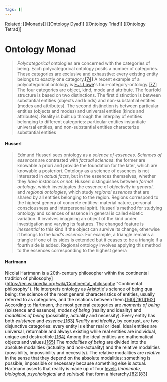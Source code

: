 ```yaml
---
Tags: []
---
```

Related: [[Monads]] [[Ontology Dyad]] [[Ontology Triad]] [[Ontology Tetrad]]
# Ontology Monad

 > _Polycategorical_ ontologies are concerned with the categories of being. Each polycategorical ontology posits a number of categories. These categories are exclusive and exhaustive: every existing entity belongs to exactly one category.[[74]](https://en.wikipedia.org/wiki/Ontology#cite_note-Schaffer-75) A recent example of a polycategorical ontology is [E.J. Lowe](https://en.wikipedia.org/wiki/E.J._Lowe "E.J. Lowe")'s four-category-ontology.[[77]](https://en.wikipedia.org/wiki/Ontology#cite_note-Lowe-78) The four categories are object, kind, mode and attribute. The fourfold structure is based on two distinctions. The first distinction is between substantial entities (objects and kinds) and non-substantial entities (modes and attributes). The second distinction is between particular entities (objects and modes) and universal entities (kinds and attributes). Reality is built up through the interplay of entities belonging to different categories: particular entities instantiate universal entities, and non-substantial entities characterize substantial entities

#### Husserl
> Edmund Husserl sees ontology as a _science of essences_. _Sciences of essences_ are contrasted with _factual sciences_: the former are knowable a priori and provide the foundation for the later, which are knowable a posteriori. Ontology as a science of essences is not interested in _actual facts_, but in the essences themselves, whether they _have instances or not_. Husserl distinguishes between _formal ontology_, which investigates the essence of _objectivity in general_, and _regional ontologies_, which study _regional essences_ that are shared by all entities belonging to the region. Regions correspond to the highest genera of concrete entities: material nature, personal consciousness and interpersonal spirit. Husserl's method for studying ontology and sciences of essence in general is called eidetic variation. It involves imagining an object of the kind under investigation and varying its features. The changed feature is _inessential_ to this kind if the object can survive its change, otherwise it belongs to the _kind's essence_. For example, a triangle remains a triangle if one of its sides is extended but it ceases to be a triangle if a fourth side is added. Regional ontology involves applying this method to the essences corresponding to the highest genera


#### Hartmann

Nicolai Hartmann is a 20th-century philosopher within the continental tradition of philosophy](https://en.wikipedia.org/wiki/Continental_philosophy "Continental philosophy"). He interprets ontology as [Aristotle](https://en.wikipedia.org/wiki/Aristotle "Aristotle")'s science of being qua being: the science of the most general characteristics of entities, usually referred to as categories, and the relations between them.[[160]](https://en.wikipedia.org/wiki/Ontology#cite_note-161)[[161]](https://en.wikipedia.org/wiki/Ontology#cite_note-162)[[162]](https://en.wikipedia.org/wiki/Ontology#cite_note-163) According to Hartmann, the most general categories are _moments of being_ (existence and essence), _modes of being_ (reality and ideality) and _modalities of being_ (possibility, actuality and necessity). Every entity has both _existence_ and _essence_.[[163]](https://en.wikipedia.org/wiki/Ontology#cite_note-164) _Reality_ and _ideality_, by contrast, are two disjunctive categories: every entity is either real or ideal. Ideal entities are universal, returnable and always existing while real entities are individual, unique and destructible.[[164]](https://en.wikipedia.org/wiki/Ontology#cite_note-Cicovacki-165) Among the ideal entities are mathematical objects and values.[[165]](https://en.wikipedia.org/wiki/Ontology#cite_note-166) The _modalities of being_ are divided into the absolute modalities (actuality and non-actuality) and the relative modalities (possibility, impossibility and necessity). The relative modalities are _relative_ in the sense that they depend on the absolute modalities: something is possible, impossible or necessary because something else is actual. Hartmann asserts that reality is made up of four [levels](https://en.wikipedia.org/wiki/Integrative_level "Integrative level") (_inanimate_, _biological_, _psychological_ and _spiritual_) that form a hierarchy.[[82]](https://en.wikipedia.org/wiki/Ontology#cite_note-Poli-83)[[83]](https://en.wikipedia.org/wiki/Ontology#cite_note-Hartmann-84)